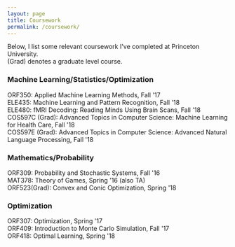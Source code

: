 ```yaml
---
layout: page
title: Coursework
permalink: /coursework/
---
```


Below, I list some relevant coursework I've completed at Princeton University.  
(Grad) denotes a graduate level course.
### Machine Learning/Statistics/Optimization

ORF350: Applied Machine Learning Methods, Fall '17  
ELE435: Machine Learning and Pattern Recognition, Fall '18  
ELE480: fMRI Decoding: Reading Minds Using Brain Scans, Fall '18  
COS597C (Grad): Advanced Topics in Computer Science: Machine Learning for Health Care, Fall '18  
COS597E (Grad): Advanced Topics in Computer Science: Advanced Natural Language Processing, Fall '18  

### Mathematics/Probability
ORF309: Probability and Stochastic Systems, Fall '16  
MAT378: Theory of Games, Spring '16 (also TA)  
ORF523(Grad): Convex and Conic Optimization, Spring '18   

### Optimization
ORF307: Optimization, Spring '17  
ORF409: Introduction to Monte Carlo Simulation, Fall '17   
ORF418: Optimal Learning, Spring '18  


[1]: {{site.url}}/pdfs/natasha.pdf
[2]: {{site.url}}/pdfs/Natasha2pres_ch22.pdf
